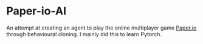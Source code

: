 # Paper-io-AI
An attempt at creating an agent to play the online multiplayer game [Paper.io](https://paper-io.com) through behavioural cloning. I mainly did this to learn Pytorch.
